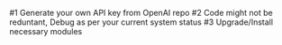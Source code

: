 #1 Generate your own API key from OpenAI repo
#2 Code might not be reduntant, Debug as per your current system status
#3 Upgrade/Install necessary modules 
